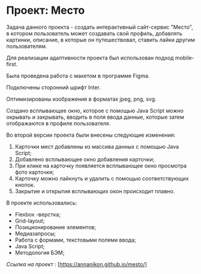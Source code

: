 # Проект: Место


Задача данного проекта - создать интерактивный сайт-сервис "Место", в котором пользователь может создавать свой профиль, добавлять картинки, описание, в которые он путешествовал, ставить лайки другим пользователям.

Для реализации адаптивности проекта был использован подход mobile-first.

Была проведена работа с макетом в программе Figma.

Подключены сторонний шрифт Inter.

Оптимизированы изображения в форматах jpeg, png, svg.

Создано всплывающее окно, которое с помощью Java Script можно окрывать и закрывать, вводить в поля ввода данные, которые затем отображаются в профиле пользователя.

Во второй версии проекта были внесены следующие изменения:

1. Карточки мест добавлены из массива данных с помощью Java Script;
2. Добавлено всплывающее окно добавления карточки;
3. При клике на карточку появляется всплывающее окно просмотра фото карточки;
4. Карточку можно лайкнуть и удалить с помощью соответствующих кнопок.
5. Закрытие и открытия всплывающих окон происходит плавно.


В проекте использовались:
* Flexbox -верстка;
* Grid-layout;
* Позиционирование элементов;
* Медиазапросы;
* Работа с формами, текстовыми полями ввода;
* Java Script;
* Методология БЭМ;

*Ссылка на проект* : [https://annanikon.github.io/mesto/]
